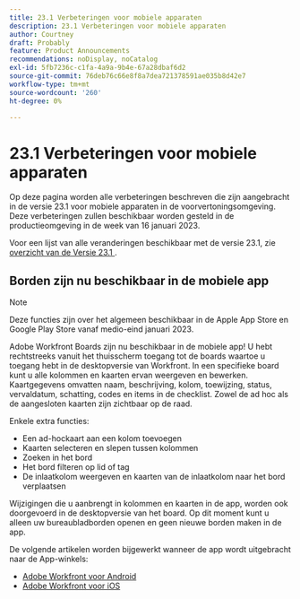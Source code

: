 ```yaml
---
title: 23.1 Verbeteringen voor mobiele apparaten
description: 23.1 Verbeteringen voor mobiele apparaten
author: Courtney
draft: Probably
feature: Product Announcements
recommendations: noDisplay, noCatalog
exl-id: 5fb7236c-c1fa-4a9a-9b4e-67a28dbaf6d2
source-git-commit: 76deb76c66e8f8a7dea721378591ae035b8d42e7
workflow-type: tm+mt
source-wordcount: '260'
ht-degree: 0%

---
```


# 23.1 Verbeteringen voor mobiele apparaten

Op deze pagina worden alle verbeteringen beschreven die zijn aangebracht in de versie 23.1 voor mobiele apparaten in de voorvertoningsomgeving. Deze verbeteringen zullen beschikbaar worden gesteld in de productieomgeving in de week van 16 januari 2023.

Voor een lijst van alle veranderingen beschikbaar met de versie 23.1, zie [&#x200B; overzicht van de Versie 23.1 &#x200B;](/help/quicksilver/product-announcements/product-releases/23.1-release-activity/23-1-release-overview.md).

## Borden zijn nu beschikbaar in de mobiele app

>[!NOTE]
>
>Deze functies zijn over het algemeen beschikbaar in de Apple App Store en Google Play Store vanaf medio-eind januari 2023.

Adobe Workfront Boards zijn nu beschikbaar in de mobiele app! U hebt rechtstreeks vanuit het thuisscherm toegang tot de boards waartoe u toegang hebt in de desktopversie van Workfront. In een specifieke board kunt u alle kolommen en kaarten ervan weergeven en bewerken. Kaartgegevens omvatten naam, beschrijving, kolom, toewijzing, status, vervaldatum, schatting, codes en items in de checklist. Zowel de ad hoc als de aangesloten kaarten zijn zichtbaar op de raad.

Enkele extra functies:

* Een ad-hockaart aan een kolom toevoegen
* Kaarten selecteren en slepen tussen kolommen
* Zoeken in het bord
* Het bord filteren op lid of tag
* De inlaatkolom weergeven en kaarten van de inlaatkolom naar het bord verplaatsen

Wijzigingen die u aanbrengt in kolommen en kaarten in de app, worden ook doorgevoerd in de desktopversie van het board. Op dit moment kunt u alleen uw bureaubladborden openen en geen nieuwe borden maken in de app.

De volgende artikelen worden bijgewerkt wanneer de app wordt uitgebracht naar de App-winkels:

* [Adobe Workfront voor Android](/help/quicksilver/workfront-basics/mobile-apps/using-the-workfront-mobile-app/workfront-for-android.md)
* [Adobe Workfront voor iOS](/help/quicksilver/workfront-basics/mobile-apps/using-the-workfront-mobile-app/workfront-for-ios.md)
